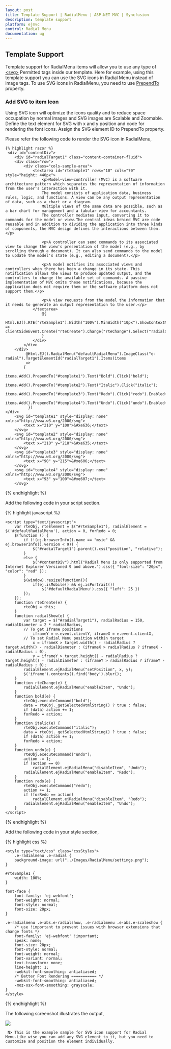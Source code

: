 ```yaml
---
layout: post
title: Template Support | RadialMenu | ASP.NET MVC | Syncfusion
description: template support
platform: ejmvc
control: Radial Menu
documentation: ug
---
```


## Template Support

 Template support for RadialMenu items will allow you to use any type of [\<svg\>](https://developer.mozilla.org/en-US/docs/Web/SVG/Element#SVG_elements) Permitted tags inside our template. Here for example, using this template support you can use the SVG icons in Radial Menu instead of image tags. To use SVG icons in RadialMenu, you need to use [PrependTo](https://help.syncfusion.com/api/js/ejradialmenu#members:items-prependTo) property.

 ### Add SVG to item Icon

Using SVG icon will optimize the icons quality and to reduce space occupation by normal images and SVG images are Scalable and Zoomable. Define the text element for SVG with x and y position and code for rendering the font icons. Assign the SVG element ID to PrependTo property.

Please refer the following code to render the SVG icon in RadialMenu,

    {% highlight razor %}
     <div id="contentDiv">
        <div id="radialTarget1" class="content-container-fluid">
        <div class="row">
            <div class="cols-sample-area">
                <textarea id="rteSample1" rows="10" cols="70" style="height: 440px">
                    <p>Model–view–controller (MVC) is a software architecture pattern which separates the representation of information from the user's interaction with it.
                    The model consists of application data, business rules, logic, and functions. A view can be any output representation of data, such as a chart or a diagram.
                    Multiple views of the same data are possible, such as a bar chart for management and a tabular view for accountants.
                    The controller mediates input, converting it to commands for the model or view.The central ideas behind MVC are code reusable and in addition to dividing the application into three kinds of components, the MVC design defines the interactions between them.</p>

                    <p>A controller can send commands to its associated view to change the view's presentation of the model (e.g., by scrolling through a document). It can also send commands to the model to update the model's state (e.g., editing a document).</p>

                    <p>A model notifies its associated views and controllers when there has been a change in its state. This notification allows the views to produce updated output, and the controllers to change the available set of commands. A passive implementation of MVC omits these notifications, because the application does not require them or the software platform does not support them.</p>

                    <p>A view requests from the model the information that it needs to generate an output representation to the user.</p>
                </textarea>
                    @{
                        Html.EJ().RTE("rteSample1").Width("100%").MinWidth("10px").ShowContextMenu(false).ClientSideEvents(clientSideEvent => clientSideEvent.Create("rteCreate").Change("rteChange").Select("radialShow")).ShowToolbar(false).Render();
                    }
                </div>
            </div>
        </div>
             @Html.EJ().RadialMenu("defaultRadialMenu").ImageClass("e-radial").TargetElementId("radialTarget1").Items(items
             =>
            {
              items.Add().PrependTo("#template1").Text("Bold").Click("bold");
              items.Add().PrependTo("#template2").Text("Italic").Click("italic");
              items.Add().PrependTo("#template3").Text("Redo").Click("redo").Enabled(false);
              items.Add().PrependTo("#template4").Text("Undo").Click("undo").Enabled(false);
              })
    </div>
        <svg id="template1" style="display: none" xmlns="http://www.w3.org/2000/svg">
            <text x="210" y="100">&#xe636;</text>
        </svg>
        <svg id="template2" style="display: none" xmlns="http://www.w3.org/2000/svg">
            <text x="210" y="218">&#xe635;</text>
        </svg>
        <svg id="template3" style="display: none" xmlns="http://www.w3.org/2000/svg">
            <text x="90" y="215">&#xe606;</text>
        </svg>
        <svg id="template4" style="display: none" xmlns="http://www.w3.org/2000/svg">
            <text x="93" y="100">&#xe607;</text>
        </svg>

{% endhighlight %}

Add the following code in your script section.
    
{% highlight javascript %}

    <script type="text/javascript">
        var rteObj, rteElement = $("#rteSample1"), radialElement = $('#defaultRadialMenu'), action = 0, forRedo = 0;
        $(function () {
            if (!(ej.browserInfo().name == "msie" && ej.browserInfo().version < 9)) {
                $("#radialTarget1").parent().css("position", "relative");
            }
            else {
                $("#contentDiv").html("Radial Menu is only supported from Internet Explorer Versioned 9 and above.").css({ "font-size": "20px", "color": "red" });
            }
			$(window).resize(function(){
				if(ej.isMobile() && ej.isPortrait())
				    $('#defaultRadialMenu').css({ "left": 25 })
			});
        });
        function rteCreate(e) {
            rteObj = this;
        }
        function radialShow(e) {
            var target = $("#radialTarget1"), radialRadius = 150, radialDiameter = 2 * radialRadius,
            // To get Iframe positions
                iframeY = e.event.clientY, iframeX = e.event.clientX,
            // To set Radial Menu position within target
                x = iframeX > target.width() - radialRadius ? target.width() - radialDiameter : (iframeX > radialRadius ? iframeX - radialRadius : 0),
                y = iframeY > target.height() - radialRadius ? target.height() - radialDiameter : (iframeY > radialRadius ? iframeY - radialRadius : 0);
            radialElement.ejRadialMenu("setPosition", x, y);
			$('iframe').contents().find('body').blur();
        }
        function rteChange(e) {
            radialElement.ejRadialMenu("enableItem", "Undo");
        }
        function bold(e) {
            rteObj.executeCommand("bold");
            data = rteObj._getSelectedHtmlString() ? true : false;
            if (data) action += 1;
            forRedo = action;
        }
        function italic(e) {
            rteObj.executeCommand("italic");
            data = rteObj._getSelectedHtmlString() ? true : false;
            if (data) action += 1;
            forRedo = action;
        }
        function undo(e) {
            rteObj.executeCommand("undo");
            action -= 1;
            if (action == 0)
                radialElement.ejRadialMenu("disableItem", "Undo");
            radialElement.ejRadialMenu("enableItem", "Redo");
        }
        function redo(e) {
            rteObj.executeCommand("redo");
            action += 1;
            if (forRedo == action)
                radialElement.ejRadialMenu("disableItem", "Redo");
            radialElement.ejRadialMenu("enableItem", "Undo");
        }
    </script>

{% endhighlight %}

Add the following code in your style section,

{% highlight css %}

    <style type="text/css" class="cssStyles">
        .e-radialmenu .e-radial {
        background-image: url("../Images/RadialMenu/settings.png");
    }

    #rteSample1 {
        width: 100%;
    }

    font-face {
        font-family: 'ej-webfont';
        font-weight: normal;
        font-style: normal;
        font-size: 20px;
    }

    .e-radialmenu .e-abs.e-radialshow, .e-radialmenu .e-abs.e-scaleshow {
        /* use !important to prevent issues with browser extensions that change fonts */
        font-family: 'ej-webfont' !important;
        speak: none;
        font-size: 20px;
        font-style: normal;
        font-weight: normal;
        font-variant: normal;
        text-transform: none;
        line-height: 1;
        -webkit-font-smoothing: antialiased;
        /* Better Font Rendering =========== */
        -webkit-font-smoothing: antialiased;
        -moz-osx-font-smoothing: grayscale;
    }      
    </style>

{% endhighlight %}

The following screenshot illustrates the output,

![](template-support\img1.png)

     N> This is the example sample for SVG icon support for Radial Menu.Like wise you can add any SVG element to it, but you need to customize and position the element individually.  